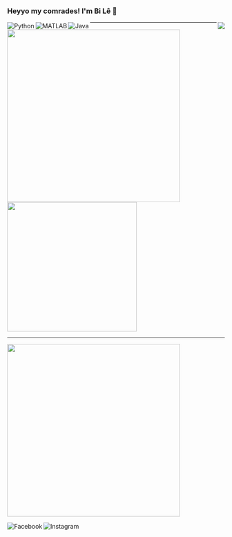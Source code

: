 ### Heyyo my comrades! I'm Bi Lê 👋

<img align="right" src="https://visitor-badge.laobi.icu/badge?page_id=leduckhai.leduckhai"> 

<img align="left" alt="Python" src="https://img.shields.io/badge/python%20-%2314354C.svg?&style=for-the-badge&logo=python&logoColor=white"/> 
<img align="left" alt="MATLAB" src="https://img.shields.io/badge/matlab%20-%23E34F26.svg?&style=for-the-badge&logo=matlab&logoColor=white"/> 
<img align="left" alt="Java" src="https://img.shields.io/badge/java-%23ED8B00.svg?&style=for-the-badge&logo=java&logoColor=white"/>  

-------------------
<img src="https://github-readme-stats.vercel.app/api?username=leduckhai&show_icons=true&theme=default&count_private=true" width="400" /><img src="https://github-readme-stats.vercel.app/api/top-langs/?username=leduckhai&show_icons=true&theme=default&&langs_count=10" width="300" /> 

-------------------
<img width="400" src="https://github.com/leduckhai/Awesome-Competitive-Programming/blob/main/Data%20Bank/Hackerrank%20Top%20Germany.jpg">

[<img align="left" alt="Facebook" src="https://img.shields.io/badge/Facebook%20-%231877F2.svg?&style=for-the-badge&logo=Facebook&logoColor=white"/>](https://www.facebook.com/bile.datsmie/)
[<img align="left" alt="Instagram" src="https://img.shields.io/badge/Instagram%20-%23E4405F.svg?&style=for-the-badge&logo=Instagram&logoColor=white"/>](https://www.instagram.com/bile_datsmie/)
